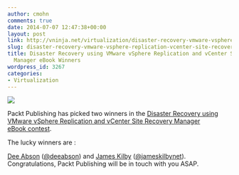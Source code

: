 ```yaml
---
author: cmohn
comments: true
date: 2014-07-07 12:47:38+00:00
layout: post
link: http://vninja.net/virtualization/disaster-recovery-vmware-vsphere-replication-vcenter-site-recovery-manager-ebook-winners/
slug: disaster-recovery-vmware-vsphere-replication-vcenter-site-recovery-manager-ebook-winners
title: Disaster Recovery using VMware vSphere Replication and vCenter Site Recovery
  Manager eBook Winners
wordpress_id: 3267
categories:
- Virtualization
---
```


[![](http://vninja.net/wordpress/wp-content/uploads/2014/06/DisasterRecoveryUsingVMwarevSphereReplication.png)](http://bit.ly/1kosrhz)

Packt Publishing has picked two winners in the [Disaster Recovery using VMware vSphere Replication and vCenter Site Recovery Manager eBook contest](http://vninja.net/news/win-ebook-copy-disaster-recovery-vmware-vsphere-replication-vcenter-site-recovery-manager/).

The lucky winners are :

[Dee Abson](http://vninja.net/news/win-ebook-copy-disaster-recovery-vmware-vsphere-replication-vcenter-site-recovery-manager/#comment-13113) ([@deeabson](http://twitter.com/deeabson)) and [James Kilby](http://vninja.net/news/win-ebook-copy-disaster-recovery-vmware-vsphere-replication-vcenter-site-recovery-manager/#comment-13183) ([@jameskilbynet](https://twitter.com/jameskilbynet)). Congratulations, Packt Publishing will be in touch with you ASAP.


